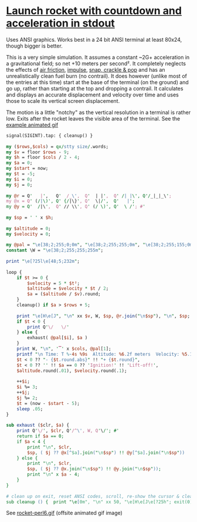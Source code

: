 [1]: https://rosettacode.org/wiki/Launch_rocket_with_countdown_and_acceleration_in_stdout

# [Launch rocket with countdown and acceleration in stdout][1]

Uses ANSI graphics. Works best in a 24 bit ANSI terminal at least 80x24, though bigger is better.



This is a very simple simulation. It assumes a constant ~2G+ acceleration in a gravitational field; so net +10 meters per second². It completely neglects the effects of [air friction](https://en.wikipedia.org/wiki/Drag_(physics)), [impulse](https://en.wikipedia.org/wiki/Impulse), [snap, crackle &amp; pop](https://en.wikipedia.org/wiki/Snap,_Crackle_and_Pop#Physics) and has an unrealistically clean fuel burn (no contrail). It does however (unlike most of the entries at this time) start at the base of the terminal (on the ground) and go up, rather than starting at the top and dropping a contrail. It calculates and displays an accurate displacement and velocity over time and uses those to scale its vertical screen displacement.



The motion is a little "notchy" as the vertical resolution in a terminal is rather low. Exits after the rocket leaves the visible area of the terminal. See the [example animated gif](https://github.com/thundergnat/rc/blob/master/img/rocket-perl6.gif)

```perl
signal(SIGINT).tap: { cleanup() }
 
my ($rows,$cols) = qx/stty size/.words;
my $v = floor $rows - 9;
my $h = floor $cols / 2 - 4;
my $a = 0;
my $start = now;
my $t = -5;
my $i = 0;
my $j = 0;
 
my @r = Q'   |',   Q'  /_\',  Q'  | |',  Q' /| |\', Q'/_|_|_\';
my @x = Q' (/|\)', Q' {/|\}', Q'  \|/',  Q'   |';
my @y = Q'  /|\',  Q' // \\', Q' (/ \)', Q'  \ /'; #'
 
my $sp = ' ' x $h;
 
my $altitude = 0;
my $velocity = 0;
 
my @pal = "\e[38;2;255;0;0m", "\e[38;2;255;255;0m", "\e[38;2;255;155;0m";
constant \W = "\e[38;2;255;255;255m";
 
print "\e[?25l\e[48;5;232m";
 
loop {
    if $t >= 0 {
        $velocity = 5 * $t²;
        $altitude = $velocity * $t / 2;
        $a = ($altitude / $v).round;
    }
    cleanup() if $a > $rows + 5;
 
    print "\e[H\e[J", "\n" xx $v, W, $sp, @r.join("\n$sp"), "\n", $sp;
    if $t < 0 {
        print Q'\/   \/'
    } else {
        exhaust( @pal[$i], $a )
    }
    print W, "\n", '▔' x $cols, @pal[1];
    printf "\n Time: T %-4s %9s  Altitude: %6.2f meters  Velocity: %5.1f m/sec\n",
    $t < 0 ?? "- {$t.round.abs}" !! "+ {$t.round}",
    $t < 0 ?? '' !! $a == 0 ?? 'Ignition!' !! 'Lift-off!',
    $altitude.round(.01), $velocity.round(.1);
 
    ++$i;
    $i %= 3;
    ++$j;
    $j %= 2;
    $t = (now - $start - 5);
    sleep .05;
}
 
sub exhaust ($clr, $a) {
    print Q'\/', $clr, Q'/^\', W, Q'\/'; #'
    return if $a == 0;
    if $a < 4 {
        print "\n", $clr,
        $sp, ( $j ?? @x[^$a].join("\n$sp") !! @y[^$a].join("\n$sp"))
    } else {
        print "\n", $clr,
        $sp, ( $j ?? @x.join("\n$sp") !! @y.join("\n$sp"));
        print "\n" x $a - 4;
    }
}
 
# clean up on exit, reset ANSI codes, scroll, re-show the cursor & clear screen
sub cleanup () {  print "\e[0m", "\n" xx 50, "\e[H\e[J\e[?25h"; exit(0) }
```


See [rocket-perl6.gif](https://github.com/thundergnat/rc/blob/master/img/rocket-perl6.gif) (offsite animated gif image)
